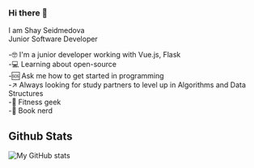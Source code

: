 ### Hi there 👋

I am Shay Seidmedova  
Junior Software Developer  

-🤓 I'm a junior developer working with Vue.js, Flask    
-💻 Learning about open-source     
-🆘 Ask me how to get started in programming   
-↗ Always looking for study partners to level up in Algorithms and Data Structures  
-💪 Fitness geek    
-📖 Book nerd

## Github Stats

![My GitHub stats](https://github-readme-stats.vercel.app/api?username=sseidmed&theme=dracula&show_icons=true)
